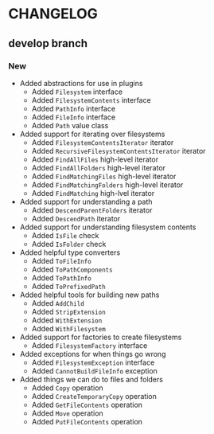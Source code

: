 # CHANGELOG

## develop branch

### New

* Added abstractions for use in plugins
  - Added `Filesystem` interface
  - Added `FilesystemContents` interface
  - Added `PathInfo` interface
  - Added `FileInfo` interface
  - Added `Path` value class
* Added support for iterating over filesystems
  - Added `FilesystemContentsIterator` iterator
  - Added `RecursiveFilesystemContentsIterator` iterator
  - Added `FindAllFiles` high-level iterator
  - Added `FindAllFolders` high-level iterator
  - Added `FindMatchingFiles` high-level iterator
  - Added `FindMatchingFolders` high-level iterator
  - Added `FindMatching` high-lvel iterator
* Added support for understanding a path
  - Added `DescendParentFolders` iterator
  - Added `DescendPath` iterator
* Added support for understanding filesystem contents
  - Added `IsFile` check
  - Added `IsFolder` check
* Added helpful type converters
  - Added `ToFileInfo`
  - Added `ToPathComponents`
  - Added `ToPathInfo`
  - Added `ToPrefixedPath`
* Added helpful tools for building new paths
  - Added `AddChild`
  - Added `StripExtension`
  - Added `WithExtension`
  - Added `WithFilesystem`
* Added support for factories to create filesystems
  - Added `FilesystemFactory` interface
* Added exceptions for when things go wrong
  - Added `FilesystemException` interface
  - Added `CannotBuildFileInfo` exception
* Added things we can do to files and folders
  - Added `Copy` operation
  - Added `CreateTemporaryCopy` operation
  - Added `GetFileContents` operation
  - Added `Move` operation
  - Added `PutFileContents` operation

